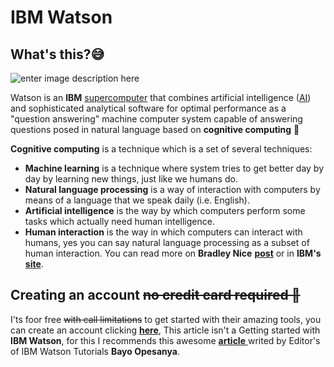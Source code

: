 # IBM  Watson
## What's this?😅
![enter image description here](https://image.slidesharecdn.com/ibmwatsonprogressandroadmap-saxena-130223073801-phpapp01/95/ibm-watson-progress-and-2013-roadmap-2-638.jpg?cb=1361726097)

  Watson is an **IBM** [supercomputer](https://whatis.techtarget.com/definition/supercomputer) that combines artificial intelligence ([AI](https://searchenterpriseai.techtarget.com/definition/AI-Artificial-Intelligence)) and sophisticated analytical software for optimal performance as a "question answering" machine computer system capable of answering questions posed in natural language based on  **cognitive computing** 🤯

**Cognitive computing**  is a technique which is a set of several techniques:

-   **Machine learning**  is a technique where system tries to get better day by day by learning new things, just like we humans do.
-   **Natural language processing**  is a way of interaction with computers by means of a language that we speak daily (i.e. English).
-   **Artificial intelligence**  is the way by which computers perform some tasks which actually need human intelligence.
-   **Human interaction**  is the way in which computers can interact with humans, yes you can say natural language processing as a subset of human interaction.
You can read more on **Bradley Nice** [**post**](https://medium.com/level-up-web/what-is-ibm-watson-6bde12688504) or in **IBM's** [**site**](https://www.ibm.com/watson).
## Creating an account ~~no credit card required 🤠~~
I'ts foor free ~~with call limitations~~ to get started with their amazing tools, you can create an account clicking [**here**](https://cloud.ibm.com/registration?target=/developer/watson/launch-tool/conversation&hideTours=true&cm_sp=WatsonPlatform-WatsonPlatform-_-OnPageNavCTA-IBMWatson_Conversation-_-Watson_Developer_Website), This article isn't a Getting started with **IBM Watson**, for this I recommends this awesome [**article** ](https://medium.com/ibm-watson-tutorials/getting-started-with-ibm-watson-95b10ca145f6) writed by Editor's of IBM Watson Tutorials **Bayo Opesanya**.
